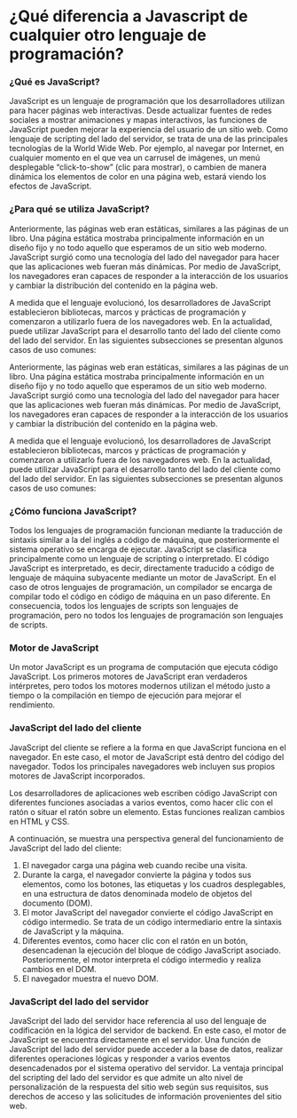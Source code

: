 # ¿Qué diferencia a Javascript de cualquier otro lenguaje de programación?

### ¿Qué es JavaScript?

JavaScript es un lenguaje de programación que los desarrolladores utilizan para hacer páginas web interactivas. Desde actualizar fuentes de redes sociales a mostrar animaciones y mapas interactivos, las funciones de JavaScript pueden mejorar la experiencia del usuario de un sitio web. Como lenguaje de scripting del lado del servidor, se trata de una de las principales tecnologías de la World Wide Web. Por ejemplo, al navegar por Internet, en cualquier momento en el que vea un carrusel de imágenes, un menú desplegable “click-to-show” (clic para mostrar), o cambien de manera dinámica los elementos de color en una página web, estará viendo los efectos de JavaScript.

### ¿Para qué se utiliza JavaScript?

Anteriormente, las páginas web eran estáticas, similares a las páginas de un libro. Una página estática mostraba principalmente información en un diseño fijo y no todo aquello que esperamos de un sitio web moderno. JavaScript surgió como una tecnología del lado del navegador para hacer que las aplicaciones web fueran más dinámicas. Por medio de JavaScript, los navegadores eran capaces de responder a la interacción de los usuarios y cambiar la distribución del contenido en la página web.

A medida que el lenguaje evolucionó, los desarrolladores de JavaScript establecieron bibliotecas, marcos y prácticas de programación y comenzaron a utilizarlo fuera de los navegadores web. En la actualidad, puede utilizar JavaScript para el desarrollo tanto del lado del cliente como del lado del servidor. En las siguientes subsecciones se presentan algunos casos de uso comunes:

Anteriormente, las páginas web eran estáticas, similares a las páginas de un libro. Una página estática mostraba principalmente información en un diseño fijo y no todo aquello que esperamos de un sitio web moderno. JavaScript surgió como una tecnología del lado del navegador para hacer que las aplicaciones web fueran más dinámicas. Por medio de JavaScript, los navegadores eran capaces de responder a la interacción de los usuarios y cambiar la distribución del contenido en la página web.

A medida que el lenguaje evolucionó, los desarrolladores de JavaScript establecieron bibliotecas, marcos y prácticas de programación y comenzaron a utilizarlo fuera de los navegadores web. En la actualidad, puede utilizar JavaScript para el desarrollo tanto del lado del cliente como del lado del servidor. En las siguientes subsecciones se presentan algunos casos de uso comunes:

### ¿Cómo funciona JavaScript?

Todos los lenguajes de programación funcionan mediante la traducción de sintaxis similar a la del inglés a código de máquina, que posteriormente el sistema operativo se encarga de ejecutar. JavaScript se clasifica principalmente como un lenguaje de scripting o interpretado. El código JavaScript es interpretado, es decir, directamente traducido a código de lenguaje de máquina subyacente mediante un motor de JavaScript. En el caso de otros lenguajes de programación, un compilador se encarga de compilar todo el código en código de máquina en un paso diferente. En consecuencia, todos los lenguajes de scripts son lenguajes de programación, pero no todos los lenguajes de programación son lenguajes de scripts.

### Motor de JavaScript

Un motor JavaScript es un programa de computación que ejecuta código JavaScript. Los primeros motores de JavaScript eran verdaderos intérpretes, pero todos los motores modernos utilizan el método justo a tiempo o la compilación en tiempo de ejecución para mejorar el rendimiento.

### JavaScript del lado del cliente

JavaScript del cliente se refiere a la forma en que JavaScript funciona en el navegador. En este caso, el motor de JavaScript está dentro del código del navegador. Todos los principales navegadores web incluyen sus propios motores de JavaScript incorporados.

Los desarrolladores de aplicaciones web escriben código JavaScript con diferentes funciones asociadas a varios eventos, como hacer clic con el ratón o situar el ratón sobre un elemento. Estas funciones realizan cambios en HTML y CSS.

A continuación, se muestra una perspectiva general del funcionamiento de JavaScript del lado del cliente:

1. El navegador carga una página web cuando recibe una visita.
2. Durante la carga, el navegador convierte la página y todos sus elementos, como los botones, las etiquetas y los cuadros desplegables, en una estructura de datos denominada modelo de objetos del documento (DOM).
3. El motor JavaScript del navegador convierte el código JavaScript en código intermedio. Se trata de un código intermediario entre la sintaxis de JavaScript y la máquina.
4. Diferentes eventos, como hacer clic con el ratón en un botón, desencadenan la ejecución del bloque de código JavaScript asociado. Posteriormente, el motor interpreta el código intermedio y realiza cambios en el DOM.
5. El navegador muestra el nuevo DOM.

### JavaScript del lado del servidor

JavaScript del lado del servidor hace referencia al uso del lenguaje de codificación en la lógica del servidor de backend. En este caso, el motor de JavaScript se encuentra directamente en el servidor. Una función de JavaScript del lado del servidor puede acceder a la base de datos, realizar diferentes operaciones lógicas y responder a varios eventos desencadenados por el sistema operativo del servidor. La ventaja principal del scripting del lado del servidor es que admite un alto nivel de personalización de la respuesta del sitio web según sus requisitos, sus derechos de acceso y las solicitudes de información provenientes del sitio web.

